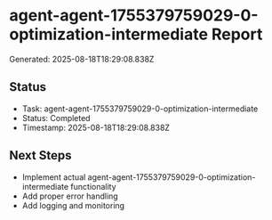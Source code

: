 # agent-agent-1755379759029-0-optimization-intermediate Report

Generated: 2025-08-18T18:29:08.838Z

## Status
- Task: agent-agent-1755379759029-0-optimization-intermediate
- Status: Completed
- Timestamp: 2025-08-18T18:29:08.838Z

## Next Steps
- Implement actual agent-agent-1755379759029-0-optimization-intermediate functionality
- Add proper error handling
- Add logging and monitoring
